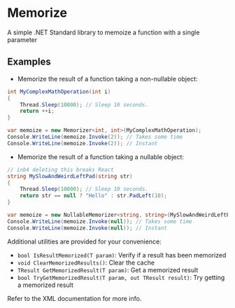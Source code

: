 # Memorize

A simple .NET Standard library to memoize a function with a single parameter

## Examples

- Memorize the result of a function taking a non-nullable object:

```cs
int MyComplexMathOperation(int i)
{
    Thread.Sleep(10000); // Sleep 10 seconds.
    return ++i;
}

var memoize = new Memorizer<int, int>(MyComplexMathOperation);
Console.WriteLine(memoize.Invoke(2)); // Takes some time
Console.WriteLine(memoize.Invoke(2)); // Instant
```

- Memorize the result of a function taking a nullable object:

```cs
// inb4 deleting this breaks React
string MySlowAndWeirdLeftPad(string str)
{
    Thread.Sleep(10000); // Sleep 10 seconds.
    return str == null ? "Hello" : str.PadLeft(10);
}

var memoize = new NullableMemorizer<string, string>(MySlowAndWeirdLeftPad);
Console.WriteLine(memoize.Invoke(null)); // Takes some time
Console.WriteLine(memoize.Invoke(null)); // Instant
```

Additional utilities are provided for your convenience:

- `bool IsResultMemorized(T param)`: Verify if a result has been memorized
- `void ClearMemorizedResults()`: Clear the cache
- `TResult GetMemorizedResult(T param)`: Get a memorized result
- `bool TryGetMemorizedResult(T param, out TResult result)`: Try getting a memorized result

Refer to the XML documentation for more info.